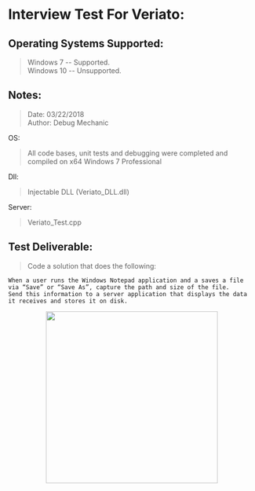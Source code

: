 # Interview Test For Veriato:


## Operating Systems Supported:  
> Windows 7 -- Supported.  
> Windows 10 -- Unsupported.


## Notes:

> Date: 03/22/2018  
> Author: Debug Mechanic  

OS:  
> All code bases, unit tests and debugging were completed and compiled on x64 Windows 7 Professional  

Dll:  
> Injectable DLL (Veriato_DLL.dll)  

Server:  
> Veriato_Test.cpp


## Test Deliverable:

> Code a solution that does the following:

```
When a user runs the Windows Notepad application and a saves a file via “Save” or “Save As”, capture the path and size of the file. 
Send this information to a server application that displays the data it receives and stores it on disk.
```


<p align="center">
  <img src="https://ibb.co/bzH64H" width="350"/> 
</p>
